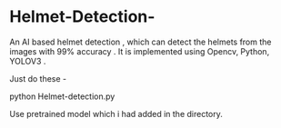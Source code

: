 # Helmet-Detection-
An AI based helmet detection , which can detect the helmets from the images with 99% accuracy . It is implemented using Opencv, Python, YOLOV3 .


Just do these -
   
python Helmet-detection.py


Use pretrained model which i had added in the directory.
